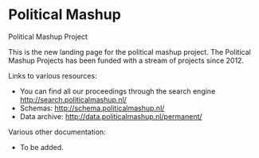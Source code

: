 # Political Mashup

Political Mashup Project

This is the new landing page for the political mashup project.  The Political Mashup Projects has been funded with a stream of projects since 2012.

Links to various resources:
* You can find all our proceedings through the search engine <http://search.politicalmashup.nl/>
* Schemas: <http://schema.politicalmashup.nl/>
* Data archive: <http://data.politicalmashup.nl/permanent/>

Various other documentation:
* To be added.





